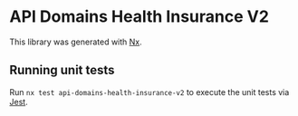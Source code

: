 # API Domains Health Insurance V2

This library was generated with [Nx](https://nx.dev).

## Running unit tests

Run `nx test api-domains-health-insurance-v2` to execute the unit tests via [Jest](https://jestjs.io).
